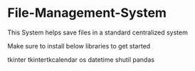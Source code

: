 # File-Management-System
This System helps save files in a standard centralized system

Make sure to install below libraries to get started

tkinter
tkintertkcalendar
os
datetime
shutil
pandas
